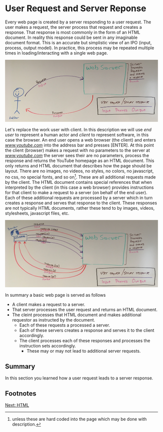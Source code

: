 # User Request and Server Reponse

Every web page is created by a server responding to a user request. The user makes a request, the server process that request and creates a response. That response is most commonly in the form of an HTML document. In reality this response could be sent in any imaginable document format. This is an accurate but simplistic view of an IPO (input, process, output model). In practice, this process may be repeated multiple times in loading/interacting with a single web page.

![Simple Example](../img/ipo/simple.png)

Let's replace the work user with client. In this description we will use *end user* to represent a human actor and *client* to represent software, in this case the browser. An end user opens a web browser (the client) and enters *www.youtube.com* into the address bar and presses [ENTER]. At this point the client (browser) makes a request with no parameters to the server at *www.youtube.com* the server sees their are no parameters, process the response and returns the YouTube homepage as an HTML document. This only returns and HTML document that describes how the page should be layout. There are no images, no videos, no styles, no colors, no javascript, no css, no special fonts, and so on[^1]. These are all additional requests made by the client. The HTML document contains special references that when interpreted by the client (in this case a web browser) provides instructions for that client to make a request to a server (on behalf of the end user). Each of these additional requests are processed by a server which in turn creates a response and serves that response to the client. These responses are not typically HTML documents, rather these tend to by images, videos, stylesheets, javascript files, etc.

![Simple Example](../img/ipo/less_simple.png)

In summary a basic web page is served as follows

* A client makes a request to a server.
* That server processes the user request and returns an HTML document.
* The cleint processes that HTML document and makes additional requestor as instructed by the document.
    * Each of these requests a processed a server.
    * Each of these servers creates a response and serves it to the client accordingly.
    * The client processes each of these responses and processes the instruction sets accordingly.
        * These may or may not lead to additional server requests.

## Summary
In this section you learned how a user request leads to a server response.

## Footnotes
[^1]: unless these are hard coded into the page which may be done with description.

[Next: HTML](/05-HTML/README.md)

